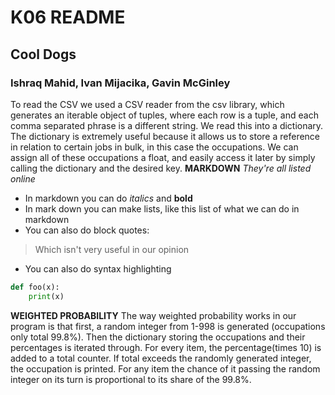 # **K06 README**
## **Cool Dogs**
### **Ishraq Mahid, Ivan Mijacika, Gavin McGinley**
To read the CSV we used a CSV reader from the csv library, which generates an iterable object of tuples, where each row is a tuple, and each comma separated phrase is a different string. We read this into a dictionary. The dictionary is extremely useful because it allows us to store a reference in relation to certain jobs in bulk, in this case the occupations. We can assign all of these occupations a float, and easily access it later by simply calling the dictionary and the desired key.
**MARKDOWN**
*They're all listed online*
* In markdown you can do *italics* and **bold**
* In mark down you can make lists, like this list of what we can do in markdown
* You can also do block quotes:
> Which isn't very useful in our opinion
* You can also do syntax highlighting 
```python
def foo(x):
	print(x)

```
**WEIGHTED PROBABILITY**
The way weighted probability works in our program is that first, a random integer from 1-998 is generated (occupations only total 99.8%). Then the dictionary storing the occupations and their percentages is iterated through. For every item, the percentage(times 10) is added to a total counter. If total exceeds the randomly generated integer, the occupation is printed. For any item the chance of it passing the random integer on its turn is proportional to its share of the 99.8%.
